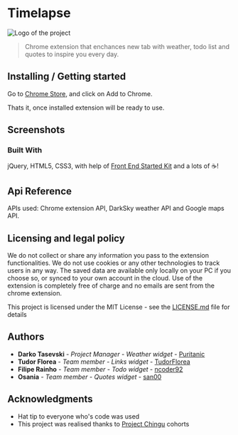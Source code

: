 # Timelapse

![Logo of the project](./app/icons/icon_128.png)

> Chrome extension that enchances new tab with weather, todo list and quotes to inspire you every day.

## Installing / Getting started

Go to [Chrome Store](https://chrome.google.com/webstore/detail/timelapse/iacofhadddjkdledbjepchdolhamnjfl), and click on Add to Chrome.

Thats it, once installed extension will be ready to use.

## Screenshots


### Built With

jQuery, HTML5, CSS3, with help of [Front End Started Kit](https://github.com/Puritanic/Frontend-Starter-Kit) and a lots of :coffee:!

## Api Reference

APIs used: Chrome extension API, DarkSky weather API and Google maps API.

## Licensing and legal policy

We do not collect or share any information you pass to the extension functionalities. We do not use cookies or any other technologies to track users in any way. The saved data are available only locally on your PC if you choose so, or synced to your own account in the cloud. Use of the extension is completely free of charge and no emails are sent from the chrome extension. 

This project is licensed under the MIT License - see the [LICENSE.md](LICENSE.md) file for details

## Authors

* **Darko Tasevski** - *Project Manager - Weather widget* - [Puritanic](https://github.com/Puritanic)
* **Tudor Florea**   - *Team member - Links widget*    - [TudorFlorea](https://github.com/TudorFlorea)
* **Filipe Rainho**  - *Team member - Todo widget*    - [ncoder92](https://github.com/ncoder92)
* **Osania**         - *Team member - Quotes widget*    - [san00](https://github.com/san00)

## Acknowledgments

* Hat tip to everyone who's code was used
* This project was realised thanks to [Project Chingu](https://github.com/Chingu-cohorts) cohorts
